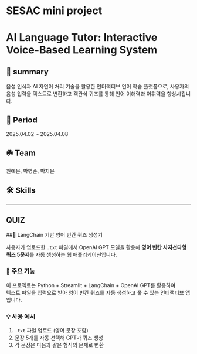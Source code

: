 # SESAC mini project
# AI Language Tutor: Interactive Voice-Based Learning System

## 🧷 summary
음성 인식과 AI 자연어 처리 기술을 활용한 인터랙티브 언어 학습 플랫폼으로, 사용자의 음성 입력을 텍스트로 변환하고 객관식 퀴즈를 통해 언어 이해력과 어휘력을 향상시킵니다.

## 📅 Period
2025.04.02 ~ 2025.04.08

## ☘️ Team
원예은, 박병준, 박지윤

## 🛠️ Skills

---
## QUIZ
##📘 LangChain 기반 영어 빈칸 퀴즈 생성기

사용자가 업로드한 `.txt` 파일에서
OpenAI GPT 모델을 활용해 **영어 빈칸 사지선다형 퀴즈 5문제**를 자동 생성하는 웹 애플리케이션입니다.

### 🧠 주요 기능

이 프로젝트는 Python + Streamlit + LangChain + OpenAI GPT를 활용하여  
텍스트 파일을 입력으로 받아 영어 빈칸 퀴즈를 자동 생성하고 풀 수 있는 인터랙티브 앱입니다.

### 💡 사용 예시

1. `.txt` 파일 업로드 (영어 문장 포함)
2. 문장 5개를 자동 선택해 GPT가 퀴즈 생성
3. 각 문장은 다음과 같은 형식의 문제로 변환
